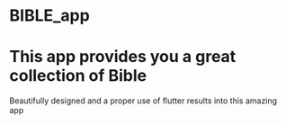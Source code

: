 # BIBLE_app


 # This app provides you a great collection of Bible 

Beautifully designed and a proper use of flutter results into this amazing app 

